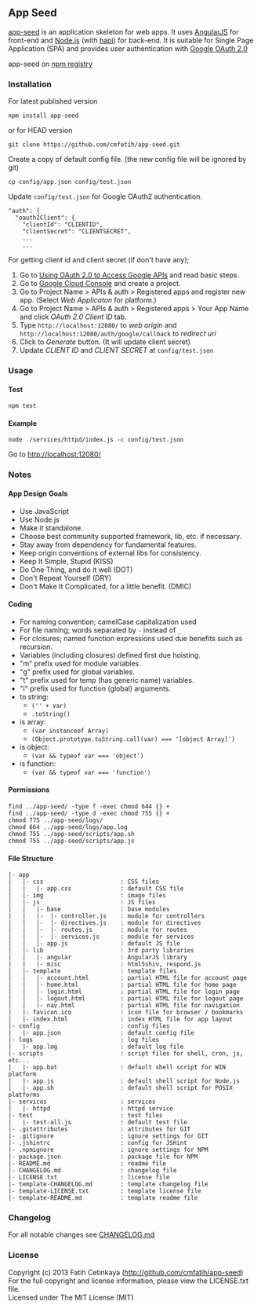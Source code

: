 ## App Seed

[app-seed](http://github.com/cmfatih/app-seed) is an application skeleton for web apps.
It uses [AngularJS](http://angularjs.org/) for front-end and [Node.js](http://nodejs.org/) 
(with [hapi](http://hapijs.com/)) for back-end. It is suitable for Single Page Application (SPA) 
and provides user authentication with [Google OAuth 2.0](https://developers.google.com/accounts/docs/OAuth2WebServer)

app-seed on [npm registry](http://npmjs.org/package/app-seed)

### Installation

For latest published version
```
npm install app-seed
```

or for HEAD version
```
git clone https://github.com/cmfatih/app-seed.git
```

Create a copy of default config file. (the new config file will be ignored by git)
```
cp config/app.json config/test.json
```

Update `config/test.json` for Google OAuth2 authentication. 
```
"auth": {
  "oauth2Client": {
    "clientId": "CLIENTID",
    "clientSecret": "CLIENTSECRET",
    ...
    ...
```

For getting client id and client secret (if don't have any);  

1. Go to [Using OAuth 2.0 to Access Google APIs](https://developers.google.com/accounts/docs/OAuth2#basicsteps) and read basic steps.
2. Go to [Google Cloud Console](https://cloud.google.com/console) and create a project.
3. Go to Project Name > APIs & auth > Registered apps and register new app. (Select *Web Applicaton* for platform.)
4. Go to Project Name > APIs & auth > Registered apps > Your App Name and click *OAuth 2.0 Client ID* tab.
5. Type `http://localhost:12080/` to *web origin* and `http://localhost:12080/auth/google/callback` to *redirect uri*
6. Click to *Generate* button. (It will update client secret)
7. Update *CLIENT ID* and *CLIENT SECRET* at `config/test.json`

### Usage

#### Test
```
npm test
```

#### Example
```
node ./services/httpd/index.js -c config/test.json
```

Go to [http://localhost:12080/](http://localhost:12080/)

### Notes

#### App Design Goals

  * Use JavaScript
  * Use Node.js
  * Make it standalone.
  * Choose best community supported framework, lib, etc. if necessary.
  * Stay away from dependency for fundamental features.
  * Keep origin conventions of external libs for consistency.
  * Keep It Simple, Stupid (KISS)
  * Do One Thing, and do it well (DOT)
  * Don't Repeat Yourself (DRY)
  * Don't Make It Complicated, for a little benefit. (DMIC)

#### Coding

  * For naming convention; camelCase capitalization used
  * For file naming; words separated by `-` instead of `_`
  * For closures; named function expressions used due benefits such as recursion.
  * Variables (including closures) defined first due hoisting.
  * "m" prefix used for module variables.
  * "g" prefix used for global variables.
  * "t" prefix used for temp (has generic name) variables.
  * "i" prefix used for function (global) arguments.
  * to string:
    - `('' + var)`
    - `.toString()`
  * is array:
    - `(var instanceof Array)`
    - `(Object.prototype.toString.call(var) === '[object Array]')`
  * is object:
    - `(var && typeof var === 'object')`
  * is function:
    - `(var && typeof var === 'function')`

#### Permissions

```
find ../app-seed/ -type f -exec chmod 644 {} +
find ../app-seed/ -type d -exec chmod 755 {} +
chmod 775 ../app-seed/logs/
chmod 664 ../app-seed/logs/app.log
chmod 755 ../app-seed/scripts/app.sh
chmod 755 ../app-seed/scripts/app.js
```

#### File Structure

```
|- app
|   |- css                      : CSS files
|   |   |- app.css              : default CSS file
|   |- img                      : image files
|   |- js                       : JS files
|   |   |- base                 : base modules
|   |   |-  |- controller.js    : module for controllers
|   |   |-  |- directives.js    : module for directives
|   |   |-  |- routes.js        : module for routes
|   |   |-  |- services.js      : module for services
|   |   |- app.js               : default JS file
|   |- lib                      : 3rd party libraries
|   |   |- angular              : AngularJS library
|   |   |- misc                 : html5shiv, respond.js
|   |- template                 : template files
|   |   |- account.html         : partial HTML file for account page
|   |   |- home.html            : partial HTML file for home page
|   |   |- login.html           : partial HTML file for login page
|   |   |- logout.html          : partial HTML file for logout page
|   |   |- nav.html             : partial HTML file for navigation
|   |- favicon.ico              : icon file for browser / bookmarks
|   |- index.html               : index HTML file for app layout
|- config                       : config files
|   |- app.json                 : default config file
|- logs                         : log files
|   |- app.log                  : default log file
|- scripts                      : script files for shell, cron, js, etc...
|   |- app.bat                  : default shell script for WIN platform
|   |- app.js                   : default shell script for Node.js
|   |- app.sh                   : default shell script for POSIX platforms
|- services                     : services
|   |- httpd                    : httpd service
|- test                         : test files
|   |- test-all.js              : default test file
|- .gitattributes               : attributes for GIT
|- .gitignore                   : ignore settings for GIT
|- .jshintrc                    : config for JSHint
|- .npmignore                   : ignore settings for NPM
|- package.json                 : package file for NPM
|- README.md                    : readme file
|- CHANGELOG.md                 : changelog file
|- LICENSE.txt                  : license file
|- template-CHANGELOG.md        : template changelog file
|- template-LICENSE.txt         : template license file
|- template-README.md           : template readme file
```

### Changelog

For all notable changes see [CHANGELOG.md](https://github.com/cmfatih/app-seed/blob/master/CHANGELOG.md)

### License

Copyright (c) 2013 Fatih Cetinkaya (http://github.com/cmfatih/app-seed)  
For the full copyright and license information, please view the LICENSE.txt file.  
Licensed under The MIT License (MIT)